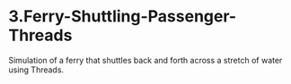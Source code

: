 # 3.Ferry-Shuttling-Passenger-Threads
Simulation of a ferry that shuttles back and forth across a stretch of water using Threads.
